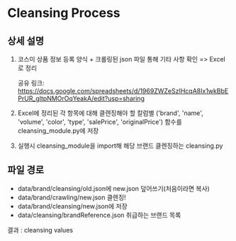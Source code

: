# Cleansing Process
## 상세 설명
1. 코스미 상품 정보 등록 양식 + 크롤링된 json 파일 통해 기타 사항 확인 => Excel로 정리 

   공유 링크: https://docs.google.com/spreadsheets/d/1969ZWZeSzIHcqA8Ix1wkBbEPrUR_gltpNMOrOqYeakA/edit?usp=sharing
2. Excel에 정리된 각 항목에 대해 클렌징해야 할 칼럼별 ('brand', 'name', 'volume', 'color', 'type', 'salePrice', 'originalPrice') 
      함수를 cleansing_module.py에 저장
3. 실행시 cleansing_module을 import해 해당 브랜드 클렌징하는 cleansing.py

## 파일 경로
- data/brand/cleansing/old.json에 new.json 덮어쓰기(처음이라면 복사)
- data/brand/crawling/new.json 클렌징!
- data/brand/cleansing/new.json에 저장
- data/cleansing/brandReference.json 취급하는 브랜드 목록

결과 : cleansing values

